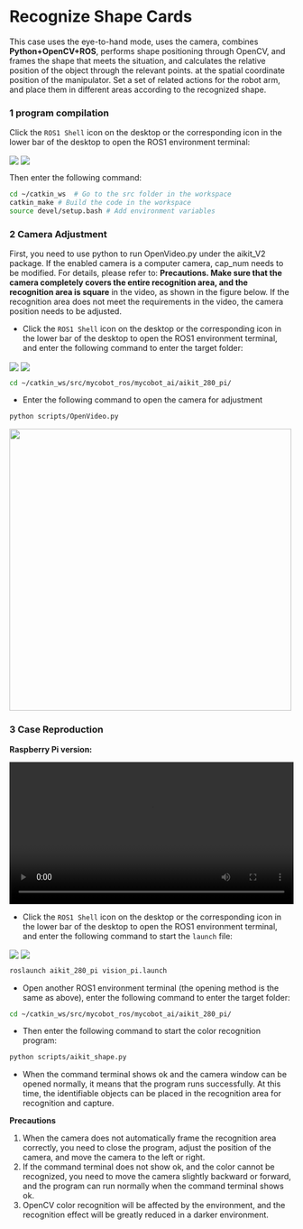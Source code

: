 
# Recognize Shape Cards

This case uses the eye-to-hand mode, uses the camera, combines **Python+OpenCV+ROS**, performs shape positioning through OpenCV, and frames the shape that meets the situation, and calculates the relative position of the object through the relevant points. at the spatial coordinate position of the manipulator. Set a set of related actions for the robot arm, and place them in different areas according to the recognized shape.

### **1 program compilation**

Click the `ROS1 Shell` icon on the desktop or the corresponding icon in the lower bar of the desktop to open the ROS1 environment terminal:

 <img src =../../../../resourse/17-myBuddy/ROS/17.4.3-1.jpg
 align = "center">
  <img src =../../../../resourse/17-myBuddy/ROS/17.4.3-2.jpg
 align = "center">

Then enter the following command:

```bash
cd ~/catkin_ws  # Go to the src folder in the workspace
catkin_make # Build the code in the workspace
source devel/setup.bash # Add environment variables
```

### **2 Camera Adjustment**

 First, you need to use python to run OpenVideo.py under the aikit_V2 package. If the enabled camera is a computer camera, cap_num needs to be modified. For details, please refer to: **Precautions. Make sure that the camera completely covers the entire recognition area, and the recognition area is square** in the video, as shown in the figure below. If the recognition area does not meet the requirements in the video, the camera position needs to be adjusted.

 * Click the `ROS1 Shell` icon on the desktop or the corresponding icon in the lower bar of the desktop to open the ROS1 environment terminal, and enter the following command to enter the target folder:

 <img src =../../../../resourse/17-myBuddy/ROS/17.4.3-1.jpg
 align = "center">
  <img src =../../../../resourse/17-myBuddy/ROS/17.4.3-2.jpg
 align = "center">

```bash
cd ~/catkin_ws/src/mycobot_ros/mycobot_ai/aikit_280_pi/
```

* Enter the following command to open the camera for adjustment

```bash
python scripts/OpenVideo.py
```

<img src =../../../../resourse/13-AdvancedKit/AiKitV2.0/color-1.png
width ="500"  align = "center">

### **3 Case Reproduction**

**Raspberry Pi version:**

<video id="my-video" class="video-js" controls preload="auto" width="100%" data-setup='{"aspectRatio":"16:9"}'>
  <source src="../../../../resourse/13-AdvancedKit/AiKitV2.0/aikit_280pi_ros_shape.mp4" type='video/mp4' >
</video>

- Click the `ROS1 Shell` icon on the desktop or the corresponding icon in the lower bar of the desktop to open the ROS1 environment terminal, and enter the following command to start the `launch` file:

 <img src =../../../../resourse/17-myBuddy/ROS/17.4.3-1.jpg
 align = "center">
  <img src =../../../../resourse/17-myBuddy/ROS/17.4.3-2.jpg
 align = "center">

```bash
roslaunch aikit_280_pi vision_pi.launch
```

- Open another ROS1 environment terminal (the opening method is the same as above), enter the following command to enter the target folder:

```bash
cd ~/catkin_ws/src/mycobot_ros/mycobot_ai/aikit_280_pi/
```

- Then enter the following command to start the color recognition program:

```bash
python scripts/aikit_shape.py
```

- When the command terminal shows ok and the camera window can be opened normally, it means that the program runs successfully. At this time, the identifiable objects can be placed in the recognition area for recognition and capture.


**Precautions**

1. When the camera does not automatically frame the recognition area correctly, you need to close the program, adjust the position of the camera, and move the camera to the left or right.
2. If the command terminal does not show ok, and the color cannot be recognized, you need to move the camera slightly backward or forward, and the program can run normally when the command terminal shows ok.
3. OpenCV color recognition will be affected by the environment, and the recognition effect will be greatly reduced in a darker environment.
